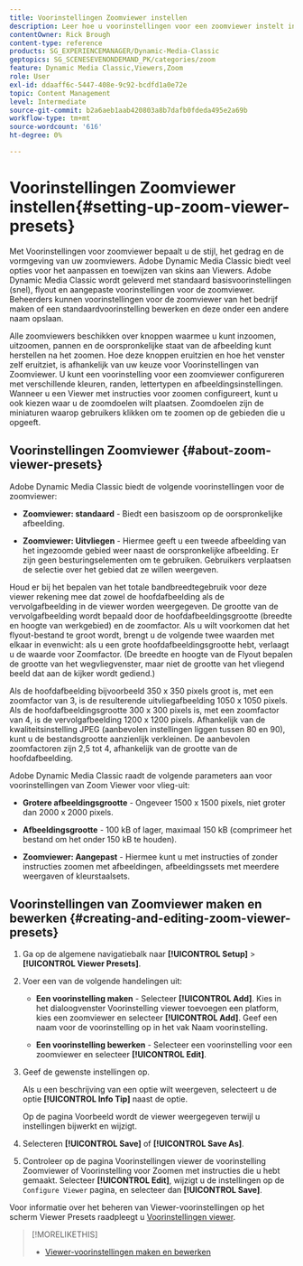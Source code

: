 ```yaml
---
title: Voorinstellingen Zoomviewer instellen
description: Leer hoe u voorinstellingen voor een zoomviewer instelt in Adobe Dynamic Media Classic.
contentOwner: Rick Brough
content-type: reference
products: SG_EXPERIENCEMANAGER/Dynamic-Media-Classic
geptopics: SG_SCENESEVENONDEMAND_PK/categories/zoom
feature: Dynamic Media Classic,Viewers,Zoom
role: User
exl-id: ddaaff6c-5447-408e-9c92-bcdfd1a0e72e
topic: Content Management
level: Intermediate
source-git-commit: b2a6aeb1aab420803a8b7dafb0fdeda495e2a69b
workflow-type: tm+mt
source-wordcount: '616'
ht-degree: 0%

---
```


# Voorinstellingen Zoomviewer instellen{#setting-up-zoom-viewer-presets}

Met Voorinstellingen voor zoomviewer bepaalt u de stijl, het gedrag en de vormgeving van uw zoomviewers. Adobe Dynamic Media Classic biedt veel opties voor het aanpassen en toewijzen van skins aan Viewers. Adobe Dynamic Media Classic wordt geleverd met standaard basisvoorinstellingen (snel), flyout en aangepaste voorinstellingen voor de zoomviewer. Beheerders kunnen voorinstellingen voor de zoomviewer van het bedrijf maken of een standaardvoorinstelling bewerken en deze onder een andere naam opslaan.

Alle zoomviewers beschikken over knoppen waarmee u kunt inzoomen, uitzoomen, pannen en de oorspronkelijke staat van de afbeelding kunt herstellen na het zoomen. Hoe deze knoppen eruitzien en hoe het venster zelf eruitziet, is afhankelijk van uw keuze voor Voorinstellingen van Zoomviewer. U kunt een voorinstelling voor een zoomviewer configureren met verschillende kleuren, randen, lettertypen en afbeeldingsinstellingen. Wanneer u een Viewer met instructies voor zoomen configureert, kunt u ook kiezen waar u de zoomdoelen wilt plaatsen. Zoomdoelen zijn de miniaturen waarop gebruikers klikken om te zoomen op de gebieden die u opgeeft.

## Voorinstellingen Zoomviewer {#about-zoom-viewer-presets}

Adobe Dynamic Media Classic biedt de volgende voorinstellingen voor de zoomviewer:

* **Zoomviewer: standaard** - Biedt een basiszoom op de oorspronkelijke afbeelding.

* **Zoomviewer: Uitvliegen** - Hiermee geeft u een tweede afbeelding van het ingezoomde gebied weer naast de oorspronkelijke afbeelding. Er zijn geen besturingselementen om te gebruiken. Gebruikers verplaatsen de selectie over het gebied dat ze willen weergeven.

Houd er bij het bepalen van het totale bandbreedtegebruik voor deze viewer rekening mee dat zowel de hoofdafbeelding als de vervolgafbeelding in de viewer worden weergegeven. De grootte van de vervolgafbeelding wordt bepaald door de hoofdafbeeldingsgrootte (breedte en hoogte van werkgebied) en de zoomfactor. Als u wilt voorkomen dat het flyout-bestand te groot wordt, brengt u de volgende twee waarden met elkaar in evenwicht: als u een grote hoofdafbeeldingsgrootte hebt, verlaagt u de waarde voor Zoomfactor. (De breedte en hoogte van de Flyout bepalen de grootte van het wegvliegvenster, maar niet de grootte van het vliegend beeld dat aan de kijker wordt gediend.)

Als de hoofdafbeelding bijvoorbeeld 350 x 350 pixels groot is, met een zoomfactor van 3, is de resulterende uitvliegafbeelding 1050 x 1050 pixels. Als de hoofdafbeeldingsgrootte 300 x 300 pixels is, met een zoomfactor van 4, is de vervolgafbeelding 1200 x 1200 pixels. Afhankelijk van de kwaliteitsinstelling JPEG (aanbevolen instellingen liggen tussen 80 en 90), kunt u de bestandsgrootte aanzienlijk verkleinen. De aanbevolen zoomfactoren zijn 2,5 tot 4, afhankelijk van de grootte van de hoofdafbeelding.

Adobe Dynamic Media Classic raadt de volgende parameters aan voor voorinstellingen van Zoom Viewer voor vlieg-uit:

* **Grotere afbeeldingsgrootte** - Ongeveer 1500 x 1500 pixels, niet groter dan 2000 x 2000 pixels.

* **Afbeeldingsgrootte** - 100 kB of lager, maximaal 150 kB (comprimeer het bestand om het onder 150 kB te houden).

* **Zoomviewer: Aangepast** - Hiermee kunt u met instructies of zonder instructies zoomen met afbeeldingen, afbeeldingssets met meerdere weergaven of kleurstaalsets.

## Voorinstellingen van Zoomviewer maken en bewerken {#creating-and-editing-zoom-viewer-presets}

1. Ga op de algemene navigatiebalk naar **[!UICONTROL Setup]** > **[!UICONTROL Viewer Presets]**.
1. Voer een van de volgende handelingen uit:

   * **Een voorinstelling maken** - Selecteer **[!UICONTROL Add]**. Kies in het dialoogvenster Voorinstelling viewer toevoegen een platform, kies een zoomviewer en selecteer **[!UICONTROL Add]**. Geef een naam voor de voorinstelling op in het vak Naam voorinstelling.

   * **Een voorinstelling bewerken** - Selecteer een voorinstelling voor een zoomviewer en selecteer **[!UICONTROL Edit]**.

1. Geef de gewenste instellingen op.

   Als u een beschrijving van een optie wilt weergeven, selecteert u de optie **[!UICONTROL Info Tip]** naast de optie.

   Op de pagina Voorbeeld wordt de viewer weergegeven terwijl u instellingen bijwerkt en wijzigt.

1. Selecteren **[!UICONTROL Save]** of **[!UICONTROL Save As]**.
1. Controleer op de pagina Voorinstellingen viewer de voorinstelling Zoomviewer of Voorinstelling voor Zoomen met instructies die u hebt gemaakt. Selecteer **[!UICONTROL Edit]**, wijzigt u de instellingen op de `Configure Viewer` pagina, en selecteer dan **[!UICONTROL Save]**.

Voor informatie over het beheren van Viewer-voorinstellingen op het scherm Viewer Presets raadpleegt u [Voorinstellingen viewer](application-setup.md#viewer_presets).

>[!MORELIKETHIS]
>
>* [Viewer-voorinstellingen maken en bewerken](application-setup.md#adding_and_editing_viewer_presets)
